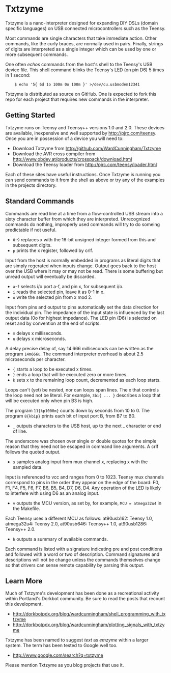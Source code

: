 Txtzyme
=======

Txtzyme is a nano-interpreter designed for expanding DIY DSLs (domain specific languages) on USB connected microcontrollers such as the Teensy.

Most commands are single characters that take immediate action. Other commands, like the curly braces, are normally used in pairs. Finally, strings of digits are interpreted as a single integer which can be used by one or more subsequent commands.

One often *echos* commands from the host's shell to the Teensy's USB device file. This shell command blinks the Teensy's LED (on pin D6) 5 times in 1  second:

        $ echo '5{ 6d 1o 100m 0o 100m }' >/dev/cu.usbmodem12341

Txtzyme is distributed as source on GitHub. One is expected to fork this repo for each project that requires new commands in the interpreter.

Getting Started
---------------

Txtzyme runs on Teensy and Teensy++ versions 1.0 and 2.0. These devices are available, inexpensive and well supported by <http://pjrc.com/teensy>. Once you are in possession of a device you will need to:

- Download Txtzyme from <http://github.com/WardCunningham/Txtzyme>
- Download the AVR cross compiler from <http://www.obdev.at/products/crosspack/download.html>
- Download the Teensy loader from <http://pjrc.com/teensy/loader.html>

Each of these sites have useful instructions. Once Txtzyme is running you can send commands to it from the shell as above or try any of the examples in the projects directory.

Standard Commands
-----------------

Commands are read line at a time from a flow-controlled USB stream into a sixty character buffer from which they are interpreted. Unrecognized commands do nothing, improperly used commands will try to do someing predictable if not useful.

- `0`-`9` replaces x with the 16-bit unsigned integer formed from this and subsequent digits.
- `p` prints the x register, followed by crlf.

Input from the host is normally embedded in programs as literal digits that are simply regerated when inputs change. Output goes back to the host over the USB where it may or may not be read. There is some buffering but unread output will eventually be discarded.

- `a`-`f` selects i/o port a-f, and pin x, for subsequent i/o.
- `i` reads the selected pin, leave it as 0-1 in x.
- `o` write the selected pin from x mod 2.

Input from pins and output to pins automatically set the data direction for the individual pin. The impedance of the input state is influenced by the last output data (0o for highest impedance). The LED pin (D6) is selected on reset and by convention at the end of scripts.


- `m` delays x milliseconds.
- `u` delays x microseconds.

A delay precise delay of, say 14.666 milliseconds can be written as the program `14m666u`. The command interpreter overhead is about 2.5 microseconds per character.

- `{` starts a loop to be executed x times.
- `}` ends a loop that will be executed zero or more times.
- `k` sets x to the remaining loop count, decremented as each loop starts.

Loops can't (yet) be nested, nor can loops span lines. The x that controls the loop need not be literal. For example, `3bi{ ... }` describes a loop that will be executed only when pin B3 is high.

The program `11{kp1000m}` counts down by seconds from 10 to 0. The program `8{kbip}` prints each bit of input port B, from B7 to B0.

- `_` outputs characters to the USB host, up to the next _ character or end of line.

The underscore was chosen over single or double quotes for the simple reason that they need not be escaped in command line arguments. A crlf follows the quoted output.

- `s` samples analog input from mux channel x, replacing x with the sampled data.

Input is referenced to vcc and ranges from 0 to 1023. Teensy mux channels correspond to pins in the order they appear on the edge of the board: F0, F1, F4, F5, F6, F7, B6, B5, B4, D7, D6, D4. Any operation of the LED is likely to interfere with using D6 as an analog input.

- `v` outputs the MCU version, as set by, for example, `MCU = atmega32u4` in the Makefile.

Each Teensy uses a different MCU as follows: at90usb162: Teensy 1.0, atmega32u4: Teensy 2.0, at90usb646: Teensy++ 1.0, at90usb1286: Teensy++ 2.0.

- `h` outputs a summary of available commands.

Each command is listed with a signature indicating pre and post conditions and followed with a word or two of description. Command signatures and descriptions will not be change unless the commands themselves change so that drivers can sense remote capability by parsing this output.



Learn More
----------

Much of Txtzyme's development has been done as a recreational activity within Portland's Dorkbot community. Be sure to read the posts that recount this development.

- <http://dorkbotpdx.org/blog/wardcunningham/shell_programming_with_txtzyme>
- <http://dorkbotpdx.org/blog/wardcunningham/plotting_signals_with_txtzyme>

Txtzyme has been named to suggest *text* as *emzyme* within a larger system. The term has been tested to Google well too. 

- <http://www.google.com/search?q=txtzyme>

Please mention Txtzyme as you blog projects that use it.

